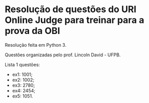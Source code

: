 # Resolução de questões do URI Online Judge para treinar para a prova da OBI
Resolução feita em Python 3.

Questões organizadas pelo prof. Lincoln David - UFPB.

Lista 1 questões:

* ex1: 1001;
* ex2: 1002;
* ex3: 2780;
* ex4: 2454;
* ex5: 1051.
